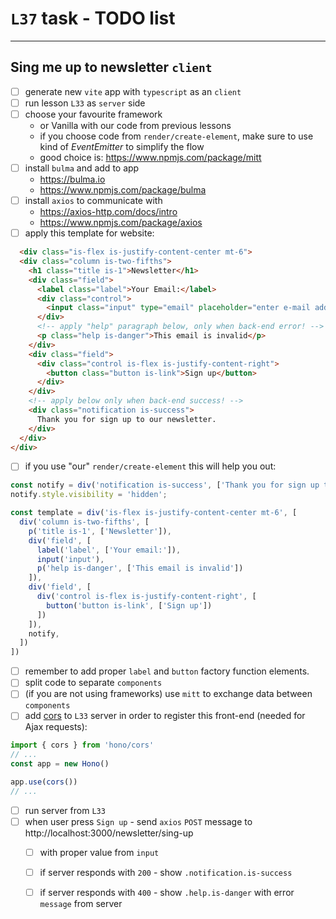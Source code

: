 # `L37` task - TODO list

---

## Sing me up to newsletter `client`

- [ ] generate new `vite` app with `typescript` as an `client`
- [ ] run lesson `L33` as `server` side
- [ ] choose your favourite framework 
  - or Vanilla with our code from previous lessons
  - if you choose code from `render/create-element`, make sure to use kind of _EventEmitter_ to simplify the flow
  - good choice is: https://www.npmjs.com/package/mitt
- [ ] install `bulma` and add to app
  - https://bulma.io
  - https://www.npmjs.com/package/bulma
- [ ] install `axios` to communicate with  
  - https://axios-http.com/docs/intro
  - https://www.npmjs.com/package/axios
- [ ] apply this template for website:
```html
  <div class="is-flex is-justify-content-center mt-6">
  <div class="column is-two-fifths">
    <h1 class="title is-1">Newsletter</h1>
    <div class="field">
      <label class="label">Your Email:</label>
      <div class="control">
        <input class="input" type="email" placeholder="enter e-mail address to sign up for newsletter" value="">
      </div>
      <!-- apply "help" paragraph below, only when back-end error! -->
      <p class="help is-danger">This email is invalid</p>
    </div>
    <div class="field">
      <div class="control is-flex is-justify-content-right">
        <button class="button is-link">Sign up</button>
      </div>
    </div>
    <!-- apply below only when back-end success! -->
    <div class="notification is-success">
      Thank you for sign up to our newsletter.
    </div>
  </div>
</div>
  ```
- [ ] if you use "our" `render/create-element` this will help you out:
```javascript
const notify = div('notification is-success', ['Thank you for sign up to our newsletter.'])
notify.style.visibility = 'hidden';

const template = div('is-flex is-justify-content-center mt-6', [
  div('column is-two-fifths', [
    p('title is-1', ['Newsletter']),
    div('field', [
      label('label', ['Your email:']),
      input('input'),
      p('help is-danger', ['This email is invalid'])
    ]),
    div('field', [
      div('control is-flex is-justify-content-right', [
        button('button is-link', ['Sign up'])
      ])
    ]),
    notify,
  ])
])
```
- [ ] remember to add proper `label` and `button` factory function elements.
- [ ] split code to separate `components`
- [ ] (if you are not using frameworks) use `mitt` to exchange data between `components`
- [ ] add [cors](https://hono.dev/middleware/builtin/cors) to `L33` server in order to register this front-end (needed for Ajax requests):
```javascript
import { cors } from 'hono/cors'
// ...
const app = new Hono()

app.use(cors())
// ...
```
- [ ] run server from `L33`
- [ ] when user press `Sign up` - send `axios` `POST` message to http://localhost:3000/newsletter/sing-up
  - [ ] with proper value from `input`
  - [ ] if server responds with `200` - show `.notification.is-success` 
  - [ ] if server responds with `400` - show `.help.is-danger` with error `message` from server 

